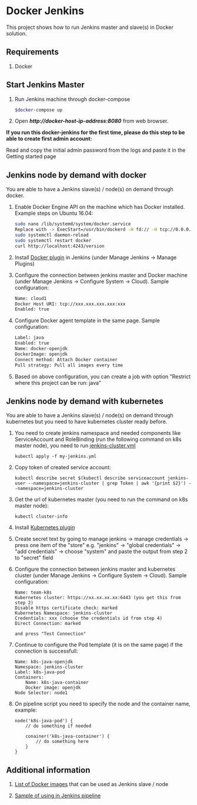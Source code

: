 Docker Jenkins
==============
This project shows how to run Jenkins master and slave(s) in Docker solution.

Requirements
------------
1. Docker

Start Jenkins Master
--------------------
1. Run Jenkins machine through docker-compose
	
	```bash
	$docker-compose up
	```

2. Open ***http://docker-host-ip-address:8080*** from web browser.

**If you run this docker-jenkins for the first time, please do this step to be able to create first admin account:**

Read and copy the initial admin password from the logs and paste it in the Getting started page

Jenkins node by demand with docker
----------------------------------

You are able to have a Jenkins slave(s) / node(s) on demand through docker.

1. Enable Docker Engine API on the machine which has Docker installed. Example steps on Ubuntu 16.04:

	```bash
	sudo nano /lib/systemd/system/docker.service
	Replace with -> ExecStart=/usr/bin/dockerd -H fd:// -H tcp://0.0.0.0:4243
	sudo systemctl daemon-reload
	sudo systemctl restart docker
	curl http://localhost:4243/version
	```

2. Install [Docker plugin](http://wiki.jenkins-ci.org/display/JENKINS/Docker+Plugin) in Jenkins (under Manage Jenkins -> Manage Plugins)

3. Configure the connection between jenkins master and Docker machine (under Manage Jenkins -> Configure System -> Cloud). Sample configuration:

	```bash
	Name: cloud1
	Docker Host URI: tcp://xxx.xxx.xxx.xxx:xxx
	Enabled: true
	```

4. Configure Docker agent template in the same page. Sample configuration:
	
	```bash
	Label: java
	Enabled: true
	Name: docker-openjdk
	DockerImage: openjdk
	Connect method: Attach Docker container
	Pull strategy: Pull all images every time
	```

5. Based on above configuration, you can create a job with option "Restrict where this project can be run: java"

Jenkins node by demand with kubernetes
--------------------------------------

You are able to have a Jenkins slave(s) / node(s) on demand through kubernetes but you need to have kubernetes cluster ready before.

1. You need to create jenkins namespace and needed components like ServiceAccount and RoleBinding (run the following command on k8s master node), you need to run [jenkins-cluster.yml](jenkins-cluster.yml)
	
	```
	kubectl apply -f my-jenkins.yml
	```


2. Copy token of created service account:
	
	```
	kubectl describe secret $(kubectl describe serviceaccount jenkins-user --namespace=jenkins-cluster | grep Token | awk '{print $2}') --namespace=jenkins-cluster
	```

3. Get the url of kubernetes master (you need to run the command on k8s master node): 

	```
	kubectl cluster-info
	```

4. Install [Kubernetes plugin](https://plugins.jenkins.io/kubernetes/)

5. Create secret text by going to manage jenkins -> manage credentials -> press one item of the "store" e.g. "jenkins" -> "global credentials" -> "add credentials" -> choose "system" and paste the output from step 2 to "secret" field

6. Configure the connection between jenkins master and kubernetes cluster (under Manage Jenkins -> Configure System -> Cloud). Sample configuration:
	
	```
	Name: team-k8s
	Kubernetes cluster: https://xx.xx.xx.xx:6443 (you get this from step 2)
	Disable https certificate check: marked
	Kubernetes Namespace: jenkins-cluster
	Credentials: xxx (choose the credentials id from step 4)
	Direct Connection: marked

	and press "Test Connection"

	```

7. Continue to configure the Pod template (it is on the same page) if the connection is successfull:

	```
	Name: k8s-java-openjdk
	Namespace: jenkins-cluster
	Label: k8s-java-pod
	Containers:
		Name: k8s-java-container
		Docker image: openjdk
	Node Selector: node1
	```

8. On pipeline script you need to specify the node and the container name, example:

	```
	node('k8s-java-pod') {
		// do something if needed

		conainer('k8s-java-container') {
			// do something here
		}
	}
	```



Additional information
----------------------

1. [List of Docker images](node) that can be used as Jenkins slave / node

2. [Sample of using in Jenkins pipeline](pipeline)
